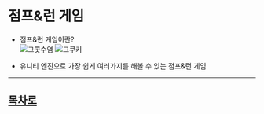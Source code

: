 점프&런 게임
=======================
* 점프&런 게임이란?  
![그콧수염](https://github.com/isp829/HU/blob/master/images/lecture1/thatmustache.jpg) 
![그쿠키](https://github.com/isp829/HU/blob/master/images/lecture1/thatcookie.jpg)


* 유니티 엔진으로 가장 쉽게 여러가지를 해볼 수 있는 점프&런 게임  
------------------------------------  
[목차로](https://github.com/isp829/-/blob/master/README.md)  
-----------------------------
    
